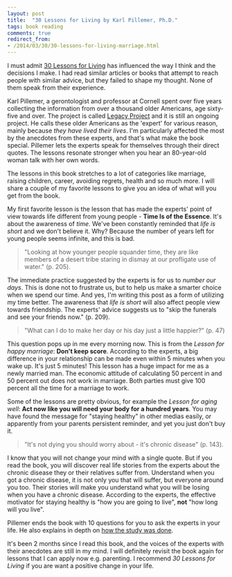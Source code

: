 ```yaml
---
layout: post
title:  "30 Lessons for Living by Karl Pillemer, Ph.D."
tags: book reading
comments: true
redirect_from:
- /2014/03/30/30-lessons-for-living-marriage.html
---
```


I must admit [30 Lessons for Living][book] has influenced the way I think and the decisions
I make. I had read similar articles or books that attempt to reach people with similar advice,
but they failed to shape my thought. None of them speak from their experience.

Karl Pillemer, a gerontologist and professor at Cornell spent over five years collecting the 
information from over a thousand older Americans, age sixty-five and over. The project
is called [Legacy Project][web] and it is still an ongoing project.
He calls these older Americans as the 'expert' for various reason, mainly because *they have lived 
their lives*. I'm particularly affected the most by the anecdotes from these experts,
and that's what make the book special. Pillemer 
lets the experts speak for themselves through their direct quotes. The lessons resonate stronger
when you hear an 80-year-old woman talk with her own words. 

The lessons in this book stretches to a lot of categories like marriage, raising children, career,
avoiding regrets, health and so much more. I will share a couple of my favorite lessons
to give you an idea of what will you get from the book.

My first favorite lesson is the lesson that has made the experts' point of view towards life
different from young people - **Time Is of the Essence**. It's about the awareness of *time*.
We've been constantly reminded that *life is short* and we don't believe it.
Why? Because the number of years left for young people seems infinite, and this is bad.

> "Looking at how younger people squander time, they are like members of a 
desert tribe staring in dismay at our profligate use of water." (p. 205).

The immediate practice suggested by the experts is for us to *number our days*.
This is done not to frustrate us, but to help us make a smarter choice when we spend our time.
And yes, I'm writing this post as a form of utilizing my time better. The awareness that *life is
short* will also affect people view towards friendship. The experts' advice suggests us to "skip the
funerals and see your friends now." (p. 209).

> "What can I do to make her day or his day just a little happier?" (p. 47)

This question pops up in me every morning now. This is from the *Lesson for happy 
marriage*: **Don't keep score**. According to the experts,
a big difference in your relationship can be made even within 5 minutes when you wake up.
It's just 5 minutes!
This lesson has a huge impact for me as a newly married man. The economic attitude of calculating
50 percent in and 50 percent out does not work in marriage. Both parties must give 100 percent 
all the time for a marriage to work.

Some of the lessons are pretty obvious, for example the *Lesson for aging well*:
**Act now like you will need your body for a hundred years**. You may have found the message
for "staying healthy" in other medias easily, or apparently from your parents persistent reminder, 
and yet you just don't buy it.

> "It's not dying you should worry about - it's chronic disease" (p. 143).

I know that you will not change your mind with a single
quote. But if you read the book, you will discover real life stories from the experts about
the chronic disease they or their relatives suffer from. 
Understand when you got a chronic disease, it is not only you that will suffer,
but everyone around you too.
Their stories will make you understand what you will be losing when you have a chronic disease.
According to the experts, the effective motivator for staying healthy is "how you are going to live",
**not** "how long will you live".

Pillemer ends the book with 10 questions for you to ask the experts in your life.
He also explains in depth on [how the study was done][method].

It's been 2 months since I read this book, and the voices of the experts with their anecdotes are 
still in my mind. I will definitely revisit the book again for lessons that I can apply now e.g.
parenting. I recommend *30 Lessons for Living* if you are want a positive change in your life.

[book]: http://legacyproject.human.cornell.edu/the-book/
[method]: http://legacyproject.human.cornell.edu/methods/
[web]: http://legacyproject.human.cornell.edu/